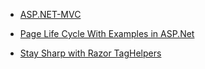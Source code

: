 
* [ASP.NET-MVC](https://github.com/TelerikAcademy/ASP.NET-MVC)

* [Page Life Cycle With Examples in ASP.Net](http://www.c-sharpcorner.com/UploadFile/8911c4/page-life-cycle-with-examples-in-Asp-Net/)
* [Stay Sharp with Razor TagHelpers](http://developer.telerik.com/featured/stay-sharp-razor-taghelpers/)
